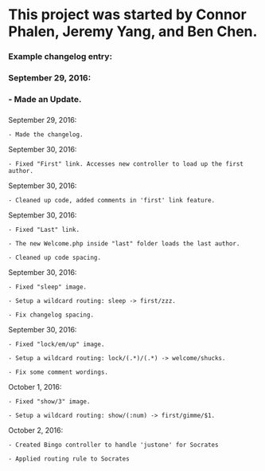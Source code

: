 # This project was started by Connor Phalen, Jeremy Yang, and Ben Chen.

### Example changelog entry:
###
###    September 29, 2016:
###       - Made an Update.
###

September 29, 2016:

    - Made the changelog.


September 30, 2016:

    - Fixed "First" link. Accesses new controller to load up the first author.


September 30, 2016:

    - Cleaned up code, added comments in 'first' link feature. 


September 30, 2016:

    - Fixed "Last" link. 

    - The new Welcome.php inside "last" folder loads the last author.

    - Cleaned up code spacing.


September 30, 2016:

    - Fixed "sleep" image.
    
    - Setup a wildcard routing: sleep -> first/zzz.

    - Fix changelog spacing.

September 30, 2016:

    - Fixed "lock/em/up" image.
    
    - Setup a wildcard routing: lock/(.*)/(.*) -> welcome/shucks.

    - Fix some comment wordings.

October 1, 2016:

    - Fixed "show/3" image.
    
    - Setup a wildcard routing: show/(:num) -> first/gimme/$1.


October 2, 2016:

    - Created Bingo controller to handle 'justone' for Socrates

    - Applied routing rule to Socrates
